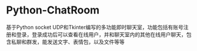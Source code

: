 # Python-ChatRoom
基于Python socket UDP和Tkinter编写的多功能即时聊天室，功能包括有账号注册和登录，登录成功后可以查看在线用户，并和聊天室内的其他在线用户聊天，包含私聊和群发，能发送文字、表情包，以及文件等等
